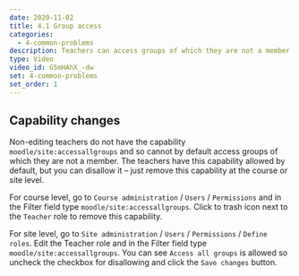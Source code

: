 ```yaml
---
date: 2020-11-02
title: 4.1 Group access
categories:
  - 4-common-problems
description: Teachers can access groups of which they are not a member. How can I change it?
type: Video
video_id: G5mHAhX_-dw
set: 4-common-problems
set_order: 1
---
```


## Capability changes

Non-editing teachers do not have the capability `moodle/site:accessallgroups` and so cannot by default access groups of which they
are not a member. The teachers have this capability allowed by default, but you can disallow it – just remove this capability at
the course or site level.

For course level, go to `Course administration` / `Users` / `Permissions` and in the Filter field type
`moodle/site:accessallgroups`. Click to trash icon next to the `Teacher` role to remove this capability.

For site level, go to `Site administration` / `Users` / `Permissions` / `Define roles`. Edit the Teacher role and in the Filter
field type `moodle/site:accessallgroups`. You can see `Access all groups` is allowed so uncheck the checkbox for disallowing and
click the `Save changes` button.
